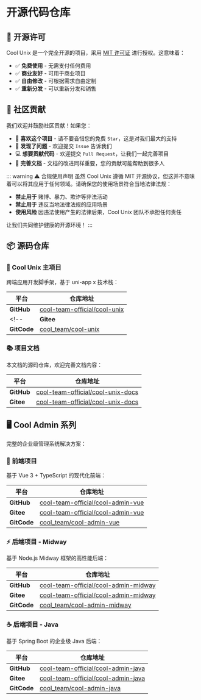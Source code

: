 # 开源代码仓库

## 📄 开源许可

Cool Unix 是一个完全开源的项目，采用 [MIT 许可证](https://baike.baidu.com/item/MIT%E8%AE%B8%E5%8F%AF%E8%AF%81/6671281) 进行授权。这意味着：

- ✅ **免费使用** - 无需支付任何费用
- ✅ **商业友好** - 可用于商业项目
- ✅ **自由修改** - 可根据需求自由定制
- ✅ **重新分发** - 可以重新分发和销售

## 🤝 社区贡献

我们欢迎并鼓励社区贡献！如果您：

- 🌟 **喜欢这个项目** - 请不要吝惜您的免费 `Star`，这是对我们最大的支持
- 🐛 **发现了问题** - 欢迎提交 `Issue` 告诉我们
- 💻 **想要贡献代码** - 欢迎提交 `Pull Request`，让我们一起完善项目
- 📝 **完善文档** - 文档的改进同样重要，您的贡献可能帮助到很多人

::: warning ⚠️ 合规使用声明
虽然 Cool Unix 遵循 MIT 开源协议，但这并不意味着可以将其应用于任何领域。请确保您的使用场景符合当地法律法规：

- **禁止用于** 赌博、暴力、欺诈等非法活动
- **禁止用于** 违反当地法律法规的应用场景
- **使用风险** 因违法使用产生的法律后果，Cool Unix 团队不承担任何责任

让我们共同维护健康的开源环境！
:::

## 📦 源码仓库

### 🎯 Cool Unix 主项目

跨端应用开发脚手架，基于 uni-app x 技术栈：

| 平台        | 仓库地址                                                                        |
| ----------- | ------------------------------------------------------------------------------- |
| **GitHub**  | [cool-team-official/cool-unix](https://github.com/cool-team-official/cool-unix) |
<!-- | **Gitee**   | [cool-team-official/cool-unix](https://gitee.com/cool-team-official/cool-unix)  |
| **GitCode** | [cool_team/cool-unix](https://gitcode.com/cool_team/cool-unix)                  | -->

### 📚 项目文档

本文档的源码仓库，欢迎完善文档内容：

| 平台       | 仓库地址                                                                                  |
| ---------- | ----------------------------------------------------------------------------------------- |
| **GitHub** | [cool-team-official/cool-unix-docs](https://github.com/cool-team-official/cool-unix-docs) |
| **Gitee**  | [cool-team-official/cool-unix-docs](https://gitee.com/cool-team-official/cool-unix-docs)  |

## 🖥️ Cool Admin 系列

完整的企业级管理系统解决方案：

### 🎨 前端项目

基于 Vue 3 + TypeScript 的现代化前端：

| 平台        | 仓库地址                                                                                  |
| ----------- | ----------------------------------------------------------------------------------------- |
| **GitHub**  | [cool-team-official/cool-admin-vue](https://github.com/cool-team-official/cool-admin-vue) |
| **Gitee**   | [cool-team-official/cool-admin-vue](https://gitee.com/cool-team-official/cool-admin-vue)  |
| **GitCode** | [cool_team/cool-admin-vue](https://gitcode.com/cool_team/cool-admin-vue)                  |

### ⚡ 后端项目 - Midway

基于 Node.js Midway 框架的高性能后端：

| 平台        | 仓库地址                                                                                        |
| ----------- | ----------------------------------------------------------------------------------------------- |
| **GitHub**  | [cool-team-official/cool-admin-midway](https://github.com/cool-team-official/cool-admin-midway) |
| **Gitee**   | [cool-team-official/cool-admin-midway](https://gitee.com/cool-team-official/cool-admin-midway)  |
| **GitCode** | [cool_team/cool-admin-midway](https://gitcode.com/cool_team/cool-admin-midway)                  |

### ☕ 后端项目 - Java

基于 Spring Boot 的企业级 Java 后端：

| 平台        | 仓库地址                                                                                    |
| ----------- | ------------------------------------------------------------------------------------------- |
| **GitHub**  | [cool-team-official/cool-admin-java](https://github.com/cool-team-official/cool-admin-java) |
| **Gitee**   | [cool-team-official/cool-admin-java](https://gitee.com/cool-team-official/cool-admin-java)  |
| **GitCode** | [cool_team/cool-admin-java](https://gitcode.com/cool_team/cool-admin-java)                  |
